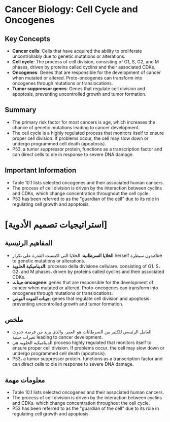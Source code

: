 # Cancer Biology: Cell Cycle and Oncogenes
## Key Concepts

* **Cancer cells**: Cells that have acquired the ability to proliferate uncontrollably due to genetic mutations or alterations.
* **Cell cycle**: The process of cell division, consisting of G1, S, G2, and M phases, driven by proteins called cyclins and their associated CDKs.
* **Oncogenes**: Genes that are responsible for the development of cancer when mutated or altered. Proto-oncogenes can transform into oncogenes through mutations or translocations.
* **Tumor suppressor genes**: Genes that regulate cell division and apoptosis, preventing uncontrolled growth and tumor formation.

## Summary

* The primary risk factor for most cancers is age, which increases the chance of genetic mutations leading to cancer development.
* The cell cycle is a highly regulated process that monitors itself to ensure proper cell division. If problems occur, the cell may slow down or undergo programmed cell death (apoptosis).
* P53, a tumor suppressor protein, functions as a transcription factor and can direct cells to die in response to severe DNA damage.

## Important Information

* Table 10.1 lists selected oncogenes and their associated human cancers.
* The process of cell division is driven by the interaction between cyclins and CDKs, which change concentration throughout the cell cycle.
* P53 has been referred to as the "guardian of the cell" due to its role in regulating cell growth and apoptosis.

# [استراتيجيات تصميم الأدوية]
## المفاهيم الرئيسية

* **الخلايا السرطانية**: الخلايا التي اكتسبت القدرة على تكرار herself بدون سيطرةdue to genetic mutations or alterations.
* **الديناميكية الخلوية**: processo della divisione cellulare، consisting of G1، S، G2، and M phases، driven by proteins called cyclins and their associated CDKs.
* **جينات oncogene**: genes that are responsible for the development of cancer when mutated or altered. Proto-oncogenes can transform into oncogenes through mutations or translocations.
* **جينات الموت النوعي**: genes that regulate cell division and apoptosis، preventing uncontrolled growth and tumor formation.

## ملخص

* العامل الرئيسي للكثير من السرطانات هو العمر، والذي يزيد من فرصة حدوث تغيرات جينية leading to cancer development.
* الديناميكية الخلوية هي proceso highly regulated that monitors itself to ensure proper cell division. If problems occur، the cell may slow down or undergo programmed cell death (apoptosis).
* P53، a tumor suppressor protein، functions as a transcription factor and can direct cells to die in response to severe DNA damage.

## معلومات مهمة

* Table 10.1 lists selected oncogenes and their associated human cancers.
* The process of cell division is driven by the interaction between cyclins and CDKs، which change concentration throughout the cell cycle.
* P53 has been referred to as the "guardian of the cell" due to its role in regulating cell growth and apoptosis.